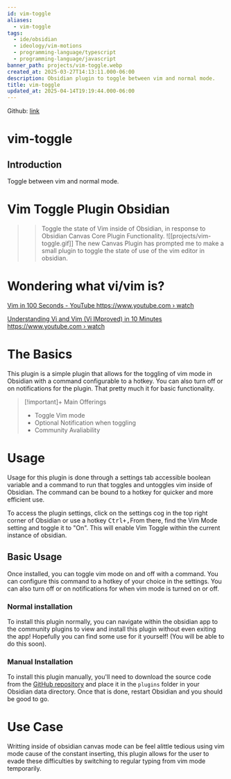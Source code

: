 ```yaml
---
id: vim-toggle
aliases:
  - vim-toggle
tags:
  - ide/obsidian
  - ideology/vim-motions
  - programming-language/typescript
  - programming-language/javascript
banner_path: projects/vim-toggle.webp
created_at: 2025-03-27T14:13:11.000-06:00
description: Obsidian plugin to toggle between vim and normal mode.
title: vim-toggle
updated_at: 2025-04-14T19:19:44.000-06:00
---
```


Github: [link](https://github.com/conneroisu/vim-toggle)

# vim-toggle

## Introduction

Toggle between vim and normal mode.

# Vim Toggle Plugin Obsidian

> > Toggle the state of Vim inside of Obsidian, in response to Obsidian Canvas Core Plugin Functionality.
> > ![[projects/vim-toggle.gif]]
> > The new Canvas Plugin has prompted me to make a small plugin to toggle the state of use of the vim editor in obsidian.

# Wondering what vi/vim is?

[Vim in 100 Seconds - YouTube https://www.youtube.com › watch ](https://www.google.com/url?sa=t&rct=j&q=&esrc=s&source=web&cd=&ved=2ahUKEwjM4-3Es6v8AhW1KX0KHYH4Bs8QtwJ6BAgOEAI&url=https%3A%2F%2Fwww.youtube.com%2Fwatch%3Fv%3D-txKSRn0qeA&usg=AOvVaw0opUAcd4wCUwrJmBWm0zox)

[Understanding Vi and Vim (Vi IMproved) in 10 Minutes https://www.youtube.com › watch ](https://www.google.com/url?sa=t&rct=j&q=&esrc=s&source=web&cd=&ved=2ahUKEwjM4-3Es6v8AhW1KX0KHYH4Bs8QtwJ6BAgQEAI&url=https%3A%2F%2Fwww.youtube.com%2Fwatch%3Fv%3Dnbph7RYWhwM&usg=AOvVaw0WsJDH24HqQHumDJS09xYX)

# The Basics

This plugin is a simple plugin that allows for the toggling of vim mode in Obsidian with a command configurable to a hotkey. You can also turn off or on notifications for the plugin. That pretty much it for basic functionality.

> [!important]+ Main Offerings
>
> - Toggle Vim mode
> - Optional Notification when toggling
> - Community Avaliability

# Usage

Usage for this plugin is done through a settings tab accessible boolean variable and a command to run that toggles and untoggles vim inside of Obsidian. The command can be bound to a hotkey for quicker and more efficient use.

To access the plugin settings, click on the settings cog in the top right corner of Obsidian or use a hotkey <kbd>Ctrl<kbd>+</kbd>,</kbd>From there, find the Vim Mode setting and toggle it to "On". This will enable Vim Toggle within the current instance of obsidian.

## Basic Usage

Once installed, you can toggle vim mode on and off with a command. You can configure this command to a hotkey of your choice in the settings. You can also turn off or on notifications for when vim mode is turned on or off.

### Normal installation

To install this plugin normally, you can navigate within the obsidian app to the community plugins to view and install this plugin without even exiting the app! Hopefully you can find some use for it yourself! (You will be able to do this soon).

### Manual Installation

To install this plugin manually, you'll need to download the source code from the [GitHub repository](https://github.com/nkomarn/obsidian-vim-mode) and place it in the `plugins` folder in your Obsidian data directory. Once that is done, restart Obsidian and you should be good to go.

# Use Case

Writting inside of obsidian canvas mode can be feel alittle tedious using vim mode cause of the constant inserting, this plugin allows for the user to evade these difficulties by switching to regular typing from vim mode temporarily.
